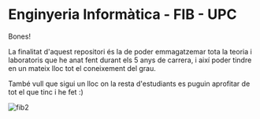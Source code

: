 # Enginyeria Informàtica - FIB - UPC
Bones!

La finalitat d'aquest repositori és la de poder emmagatzemar tota la teoria i laboratoris que he anat fent durant els 5 anys de carrera, i així poder tindre en un mateix lloc tot el coneixement del grau.

També vull que sigui un lloc on la resta d'estudiants es puguin aprofitar de tot el que tinc i he fet :) 


![fib2](https://github.com/user-attachments/assets/4f242cd0-489a-44b7-a939-2618ff4a8829)
